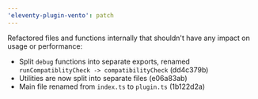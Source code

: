 ```yaml
---
'eleventy-plugin-vento': patch
---
```


Refactored files and functions internally that shouldn't have any impact on usage or performance:

- Split `debug` functions into separate exports, renamed `runCompatiblityCheck -> compatibilityCheck` (dd4c379b)
- Utilities are now split into separate files (e06a83ab)
- Main file renamed from `index.ts` to `plugin.ts` (1b122d2a)
